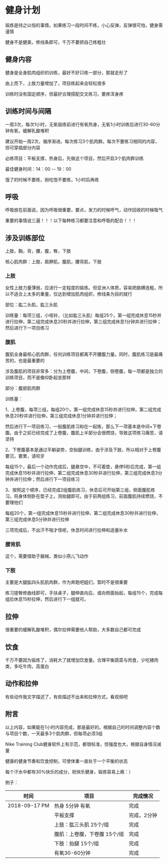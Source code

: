 # 健身计划

锻炼是持之以恒的事情，如果练习一段时间不练，小心反弹，反弹很可怕，健身需谨慎

健身不是健美，修线条即可，千万不要把自己练粗壮

## 健身内容

健身是全身肌肉组织的训练，最好不好只练一部分，那就走形了

由上而下，上肢力量增加了，项目练起来会轻松很多

训练时没有固定顺序，但最好合理搭配交叉练习，要疼浑身疼

## 训练时间与间隔

一周3次，每次1小时，无氧锻炼前进行有氧热身，无氧1小时训练后进行30-60分钟有氧，缓解乳酸堆积

建议开始一周2次，循序渐进。每次练习3个肌肉群。每次不要练习相同的内容，但可穿插部分内容

必练项目：平板支撑，热身后，先做这个项目，然后开启3个肌肉群训练

最佳健身时间：14：00 -- 19：00

饿了的时候不要练，刚吃饱不要练，1小时后再练

## 呼吸

呼吸放在前面说，因为呼吸很重要，要点，发力的时候呼气，动作回收的时候吸气

重要的事情说三遍！！！以下每种练习都要注意和呼吸的配合！！！

## 涉及训练部位

上肢，胸，背，腰，腹，臀，下肢

核心肌肉群：上肢，肩胛肌，腹肌，腰背肌，下肢

### 上肢

女性上肢力量薄弱，应进行一定程度的锻炼。但亚洲人体质，容易把胳膊连粗，所以不适合上太多的重量，仅达到增加肌肉组织，修线条为目的就行

部位：肱二头肌，肱三头肌

训练量：每项三组，小哑铃，（比如肱三头肌）每组25个。第一组完成休息15秒并进行拉伸，第二组完成休息20秒并进行拉伸，第三组完成休息1分钟并进行拉伸；然后进行下一项目练习

### 腹肌

腹肌全身最核心肌肉群，任何训练项目都离不开腰腹力量。同时，腹肌练习是最痛苦的，也是最重要的

涉及腹肌的项目非常多：分为上卷腹，中间，下卷腹，侧卷腹，每一项都是独立的训练项目，而不是像仰卧起坐那样

部分：腹部肌肉群

训练量：

1、上卷腹，每项三组，每组20个。第一组完成休息15秒并进行拉伸，第二组完成休息20秒并进行拉伸，第三组完成休息1分钟并进行拉伸；

然后进行下一项目练习，一般腹肌练习和在一起练，那么下一项基本是中间+下卷腹。由于之前已经完成了上卷腹，腹肌上半部分会很燃烧，导致这项练习痛苦，请坚持

2、下卷腹基本是通过平躺姿势，空抬腿训练，由于涉及下肢，所以相对于上卷腹要沉，要累，请咬牙

每组15个，最后一个动作完成后，腿悬空中，不可着垫，悬停5秒后完成，第一组完成休息15秒并进行拉伸，第二组完成休息30秒并进行拉伸，第三组完成休息3分钟并进行拉伸；然后进行下一项目练习

3、按照这个顺序，已经完成2组腹肌练习，休息后可开始第三组，侧面腹肌练习。将身体侧卧在垫子上，测抬腿即可。由于前两组练习，前面腹肌持续燃烧，不要理他们

每组20个，第一组完成休息15秒并进行拉伸，第二组完成休息30秒并进行拉伸，第三组完成休息5分钟并进行拉伸

三项完成后，不出汗不喘才怪呢，休息时间进行拉伸和适量补水

### 腰背肌

这个，需要借助于器械，类似小燕儿飞动作

### 下肢

主要是大腿肱四头肌肌肉群，作为奔跑吧姐们，暂时不是很重要

练习提臀修曲线即可，手扶桌子，腿伸直向后，或向侧面抬起，每组15个，完成每组后休息15秒拉伸，然后进行下一组就可。

## 拉伸

很重要的缓解乳酸堆积，偶尔拉伸需要他人帮助，大多数自己都可完成

## 饮食

千万不要因为锻炼了，消耗大了就增加饮食量。合理平衡蔬菜与肉食，少吃猪肉类，多吃牛肉，高蛋白


## 动作和拉伸

有些动作我文字描述了，有些描述不出来和拉伸方式，看视频吧

## 附言

以上内容，如果能在1小时内容完成，那是最好的。根据自己的时间调整内容个数与项目个数，一天最多3个肌肉群，但每项必须3组

Nike Training Club健身软件上有示范，都很标准，但强度也大，根据自身情况减量

健康的健身节奏和饮食控制，可使体重一直处于一个平衡的状态

每个汗水中都有30%快乐的成分，祝快乐健身，锻炼容易上瘾：）

例子：

时间 | 项目 | 完成情况
------------ | ------------- | -------------
2018-09-17 PM | 热身 5分钟 有氧 | 完成
| | 平板支撑 | 完成，2分钟
| | 上肢：肱三头肌 25个/组 | 完成 
| | 腹肌：上卷腹，下卷腹 15个/组| 完成
| | 下肢：抬腿 15个/组 | 完成
| | 有氧30-60分钟 | 完成